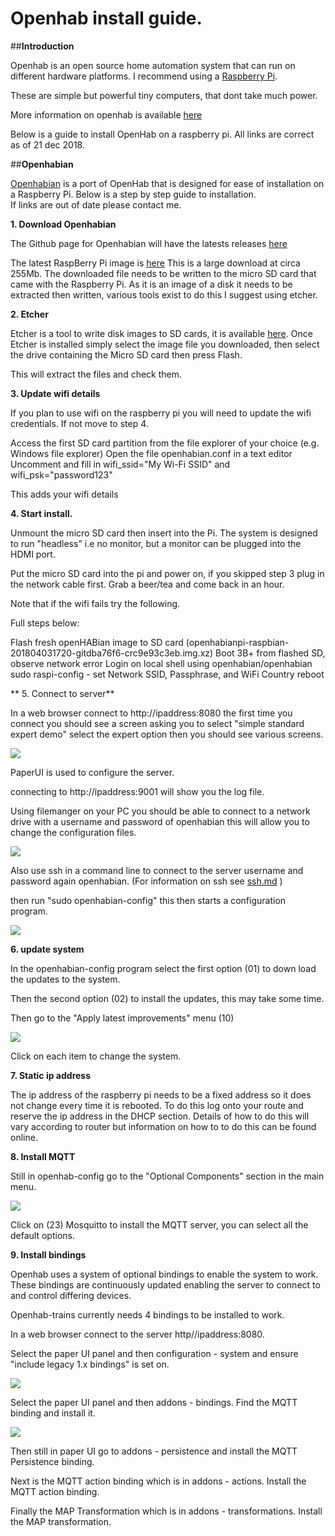 # Openhab install guide.


##**Introduction**

Openhab is an open source home automation system that can run on different hardware platforms.
I recommend using a [Raspberry Pi](https://www.raspberrypi.org/products/raspberry-pi-3-model-b-plus/).

These are simple but powerful tiny computers, that dont take much power.  

More information on openhab is available [here](https://www.openhab.org/) 

Below is a guide to install OpenHab on a raspberry pi.   All links are correct as of 21 dec 2018.

##**Openhabian**

[Openhabian](https://www.openhab.org/docs/installation/openhabian.html)  is a port of OpenHab that is designed for ease of installation on a Raspberry Pi.  Below is a step by step guide to installation.  
If links are out of date please contact me.

**1. Download Openhabian**

The Github page for Openhabian will have the latests releases [here](https://github.com/openhab/openhabian/releases) 

The latest RaspBerry Pi image is [here](https://bintray.com/openhab/bin/download_file?file_path=openhabianpi-raspbian-201804031720-gitdba76f6-crc9e93c3eb.img.xz) This is a large download at
circa 255Mb.  The downloaded file needs to be written to the micro SD card that came with the Raspberry Pi.
As it is an image of a disk it needs to be extracted then written, various tools exist to do this I suggest using etcher.

**2. Etcher**

Etcher is a tool to write disk images to SD cards, it is available [here](https://www.balena.io/etcher/).
Once Etcher is installed simply select the image file you downloaded, then select the drive containing the 
Micro SD card then press Flash.

This will extract the files and check them.

**3. Update wifi details**

If you plan to use wifi on the raspberry pi you will need to update the wifi credentials.  If not move to step 4.

Access the first SD card partition from the file explorer of your choice (e.g. Windows file explorer)
Open the file openhabian.conf in a text editor
Uncomment and fill in wifi_ssid="My Wi-Fi SSID" and wifi_psk="password123"

This adds your wifi details

**4. Start install.**

Unmount the micro SD card then insert into the Pi.    The system is designed to run "headless" i.e no monitor, but a monitor can be plugged into the HDMI port.

Put the micro SD card into the pi and power on, if you skipped step 3 plug in the network cable first.   Grab a beer/tea and come back in an hour.

Note that if the wifi fails try the following.

Full steps below:

Flash fresh openHABian image to SD card (openhabianpi-raspbian-201804031720-gitdba76f6-crc9e93c3eb.img.xz)
Boot 3B+ from flashed SD, observe network error
Login on local shell using openhabian/openhabian
sudo raspi-config - set Network SSID, Passphrase, and WiFi Country
reboot

** 5. Connect to server**

In a web browser connect to http://ipaddress:8080 the first time you connect you should see a screen asking you to select "simple standard expert demo"  select the expert option then you should see various screens.

![ ](./openhab2.png  "start screen")

PaperUI is used to configure the server.

connecting to http://ipaddress:9001 will show you the log file.

Using filemanger on your PC you should be able to connect to a network drive with a username and password
of openhabian  this will allow you to change the configuration files.

![ ](./openhab-conf.png  "openhab file system")

Also use ssh in a command line to connect to the server username and password again openhabian.  (For information on ssh see [ssh.md](./ssh.md) )

then run "sudo openhabian-config"  this then starts a configuration program.

![ ](./openhabian-config.png  "open hab config")



**6. update system**

In the openhabian-config program select the first option (01) to down load the updates to the system.  

Then the second option (02) to install the updates, this may take some time.


Then go to the "Apply latest improvements" menu (10)

![ ](./latest_improvments.png  "latest improvments")

Click on each item to change the system.

**7. Static ip address**

The ip address of the raspberry pi needs to be a fixed address so it does not change every time it is rebooted.  To do this log onto your route and reserve the ip address in the DHCP section.  Details of how to do this will vary according to router but information on how to to do this can be found online.

**8. Install MQTT**

Still in openhab-config go to the "Optional Components" section in the main menu.

![ ](./MQTT.png  "MQTT")

Click on (23) Mosquitto to install the MQTT server, you can select all the default options.

**9. Install bindings**

Openhab uses a system of optional bindings to enable the system to work.   These bindings are continuously updated enabling the server to connect to and control differing devices.

Openhab-trains currently needs 4 bindings to be installed to work.


In a web browser connect to the server http//ipaddress:8080. 

Select the paper UI panel and then configuration - system and ensure
"include legacy 1.x bindings" is set on.

![ ](./legacy.png  "legacy bindings")

Select the paper UI panel and then addons - bindings.  Find the MQTT binding and install it.


![ ](./MQTT_install.png  "MQTT install")

Then still in paper UI go to addons - persistence and install the MQTT Persistence binding.

Next is the MQTT action binding which is in addons - actions.  Install the MQTT action binding.

Finally the MAP Transformation which is in addons - transformations.
Install the MAP transformation.